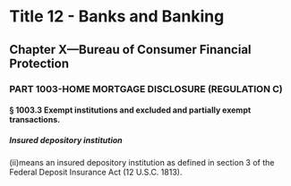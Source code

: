 
# Title 12 - Banks and Banking
## Chapter X—Bureau of Consumer Financial Protection
### PART 1003-HOME MORTGAGE DISCLOSURE (REGULATION C)
#### § 1003.3 Exempt institutions and excluded and partially exempt transactions.
##### Insured depository institution

(ii)means an insured depository institution as defined in section 3 of the Federal Deposit Insurance Act (12 U.S.C. 1813).
